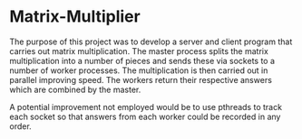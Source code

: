 # Matrix-Multiplier
The purpose of this project was to develop a server and client program that carries out matrix multiplication. The master process splits the matrix multiplication into a number of pieces and sends these via sockets to a number of worker processes. The multiplication is then carried out in parallel improving speed. The workers return their respective answers which are combined by the master.

A potential improvement not employed would be to use pthreads to track each socket so that answers from each worker could be recorded in any order.
